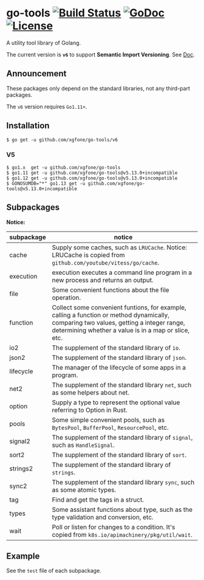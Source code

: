 # go-tools [![Build Status](https://travis-ci.org/xgfone/go-tools.svg?branch=master)](https://travis-ci.org/xgfone/go-tools) [![GoDoc](https://godoc.org/github.com/xgfone/go-tools?status.svg)](http://godoc.org/github.com/xgfone/go-tools) [![License](https://img.shields.io/badge/License-Apache%202.0-blue.svg?style=flat-square)](https://raw.githubusercontent.com/xgfone/go-tools/master/LICENSE)

A utility tool library of Golang.

The current version is **`v6`** to support **Semantic Import Versioning**. See [Doc](https://godoc.org/github.com/xgfone/go-tools).

## Announcement
These packages only depend on the standard libraries, not any third-part packages.

The `v6` version requires `Go1.11+`.

## Installation
```shell
$ go get -u github.com/xgfone/go-tools/v6
```

### V5
```shell
$ go1.x  get -u github.com/xgfone/go-tools
$ go1.11 get -u github.com/xgfone/go-tools@v5.13.0+incompatible
$ go1.12 get -u github.com/xgfone/go-tools@v5.13.0+incompatible
$ GONOSUMDB="*" go1.13 get -u github.com/xgfone/go-tools@v5.13.0+incompatible
```

## Subpackages

**Notice:**

subpackage   |   notice
-------------|-----------
cache        | Supply some caches, such as `LRUCache`. Notice: LRUCache is copied from `github.com/youtube/vitess/go/cache`.
execution    | execution executes a command line program in a new process and returns an output.
file         | Some convenient functions about the file operation.
function     | Collect some convenient funtions, for example, calling a function or method dynamically, comparing two values, getting a integer range, determining whether a value is in a map or slice, etc.
io2          | The supplement of the standard library of `io`.
json2        | The supplement of the standard library of `json`.
lifecycle    | The manager of the lifecycle of some apps in a program.
net2         | The supplement of the standard library `net`, such as some helpers about net.
option       | Supply a type to represent the optional value referring to Option in Rust.
pools        | Some simple convenient pools, such as `BytesPool`, `BufferPool`, `ResourcePool`, etc.
signal2      | The supplement of the standard library of `signal`, such as `HandleSignal`.
sort2        | The supplement of the standard library of `sort`.
strings2     | The supplement of the standard library of `strings`.
sync2        | The supplement of the standard library `sync`, such as some atomic types.
tag          | Find and get the tags in a struct.
types        | Some assistant functions about type, such as the type validation and conversion, etc.
wait         | Poll or listen for changes to a condition. It's copied from `k8s.io/apimachinery/pkg/util/wait`.

## Example
See the `test` file of each subpackage.
